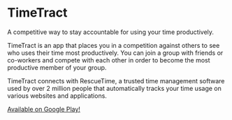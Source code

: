 # TimeTract
A competitive way to stay accountable for using your time productively.

TimeTract is an app that places you in a competition against others to see who uses their time most productively. You can join a group with friends or co-workers and compete with each other in order to become the most productive member of your group.

TimeTract connects with RescueTime, a trusted time management software used by over 2 million people that automatically tracks your time usage on various websites and applications.

[Available on Google Play!](https://play.google.com/store/apps/details?id=com.leonzalion.timetract)
